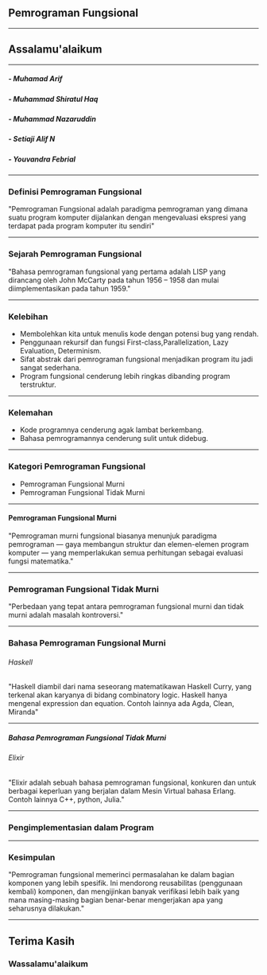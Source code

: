 ## Pemrograman Fungsional
---
## Assalamu'alaikum
---

##### - Muhamad Arif
##### - Muhammad Shiratul Haq
##### - Muhammad Nazaruddin
##### - Setiaji Alif N
##### - Youvandra Febrial

---

### Definisi Pemrograman Fungsional

"Pemrograman Fungsional adalah paradigma pemrograman yang dimana suatu program komputer dijalankan dengan mengevaluasi ekspresi yang terdapat pada program komputer itu sendiri"

---

### Sejarah Pemrograman Fungsional

"Bahasa pemrograman fungsional yang pertama adalah LISP yang dirancang oleh John McCarty pada tahun 1956 – 1958 dan mulai diimplementasikan pada tahun 1959."

---
### Kelebihan

- Membolehkan kita untuk menulis kode dengan potensi bug yang rendah.
- Penggunaan rekursif dan fungsi First-class,Parallelization, Lazy Evaluation, Determinism.
- Sifat abstrak dari pemrograman fungsional menjadikan program itu jadi sangat sederhana.
- Program fungsional cenderung lebih ringkas dibanding program terstruktur.

---
### Kelemahan

- Kode programnya cenderung agak lambat berkembang.
- Bahasa pemrogramannya cenderung sulit untuk didebug.

---
### Kategori Pemrograman Fungsional
- Pemrograman Fungsional Murni
- Pemrograman Fungsional Tidak Murni

---
#### Pemrograman Fungsional Murni
"Pemrograman murni fungsional biasanya menunjuk paradigma pemrograman — gaya membangun struktur dan elemen-elemen program komputer — yang memperlakukan semua perhitungan sebagai evaluasi fungsi matematika."

---
### Pemrograman Fungsional Tidak Murni
"Perbedaan yang tepat antara pemrograman fungsional murni dan tidak murni adalah masalah kontroversi."

---
### Bahasa Pemrograman Fungsional Murni

###### Haskell
"Haskell diambil dari nama seseorang matematikawan Haskell Curry, yang terkenal akan karyanya di bidang combinatory logic. Haskell hanya mengenal expression dan equation. Contoh lainnya ada Agda, Clean, Miranda"

---
##### Bahasa Pemrograman Fungsional Tidak Murni

###### Elixir
"Elixir adalah sebuah bahasa pemrograman fungsional, konkuren dan untuk berbagai keperluan yang berjalan dalam Mesin Virtual bahasa Erlang. Contoh lainnya C++, python, Julia."

---
### Pengimplementasian dalam Program


---

### Kesimpulan

"Pemrograman fungsional memerinci permasalahan ke dalam bagian komponen yang lebih spesifik. Ini mendorong reusabilitas (penggunaan kembali) komponen, dan mengijinkan banyak verifikasi lebih baik yang mana masing-masing bagian benar-benar mengerjakan apa yang seharusnya dilakukan."

---
## Terima Kasih
### Wassalamu'alaikum
